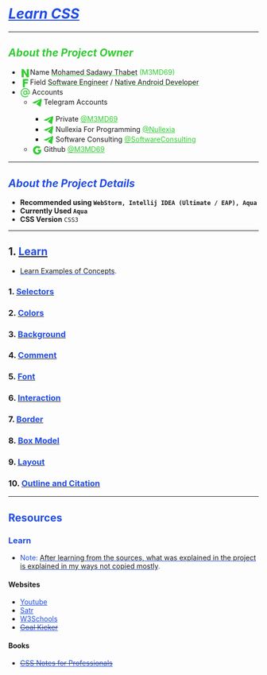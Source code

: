 # <u style="font-style: italic; color: #214ce5;">Learn CSS</u>

---

## <span style="font-style: italic; color: limeGreen;">About the Project Owner</span>

- <img width="20" src="readme_file_source/icons/n_letter_icon.svg" alt="N Letter" style="vertical-align: middle;"/>Name <u style="text-decoration-color: #32cd32;">Mohamed Sadawy Thabet</u> <span style="color: limeGreen;">(M3MD69)
- <img width="20" src="readme_file_source/icons/f_letter_icon.svg" alt="F Letter" style="vertical-align: middle;"/>Field <u style="text-decoration-color: #32cd32;">Software Engineer</u> / <u style="text-decoration-color: #32cd32;">Native Android Developer</u>
- <img width="20" src="readme_file_source/icons/mention_icon.svg" alt="Mention Icon" style="vertical-align: middle;"/> Accounts
    <ul>
        <li><img width="20" src="readme_file_source/icons/telegram_icon.svg" alt="Telegram Icon" style="vertical-align: middle;"/> Telegram Accounts</li>
        <ul>
            <li><img width="20" src="readme_file_source/icons/telegram_icon.svg" alt="Telegram Icon" style="vertical-align: middle;"/> Private <a style="color: limeGreen;" href="https://t.me/M3MD69">@M3MD69</a></li>
            <li><img width="20" src="readme_file_source/icons/telegram_icon.svg" alt="Telegram Icon" style="vertical-align: middle;"/> Nullexia For Programming <a style="color: limeGreen;" href="https://t.me/Nullexia">@Nullexia</a></li>
            <li><img width="20" src="readme_file_source/icons/telegram_icon.svg" alt="Telegram Icon" style="vertical-align: middle;"/> Software Consulting <a style="color: limeGreen;" href="https://t.me/SoftwareConsulting">@SoftwareConsulting</a></li>
        </ul>
        <li><img width="20" src="readme_file_source/icons/g_letter_icon.svg" alt="G Letter" style="vertical-align: middle;"/> Github <a style="color: limeGreen;" href="https://github.com/M3MD69">@M3MD69</a></li>
    </ul>

---

## <span style="font-style: italic; color: #214ce5;">About the Project Details</span>

- **Recommended using `WebStorm, Intellij IDEA (Ultimate / EAP), Aqua`**
- **Currently Used `Aqua`**
- **CSS Version** `CSS3`

---

## 1. [<span style="color: #214ce5;">Learn</span>](src/_1_learn)

- <u style="text-decoration-color: #214ce5;">Learn Examples of Concepts</u><span style="color: #214ce5;">.</span>

### 1. [<span style="color: #214ce5;">Selectors</span>](src/_1_learn/_1_1_selectors)

### 2. [<span style="color: #214ce5;">Colors</span>](src/_1_learn/_1_2_colors)

### 3. [<span style="color: #214ce5;">Background</span>](src/_1_learn/_1_3_background)

### 4. [<span style="color: #214ce5;">Comment</span>](src/_1_learn/_1_4_comment)

### 5. [<span style="color: #214ce5;">Font</span>](src/_1_learn/_1_5_font)

### 6. [<span style="color: #214ce5;">Interaction</span>](src/_1_learn/_1_6_interaction)

### 7. [<span style="color: #214ce5;">Border</span>](src/_1_learn/_1_7_border)

### 8. [<span style="color: #214ce5;">Box Model</span>](src/_1_learn/_1_8_box_model)

### 9. [<span style="color: #214ce5;">Layout</span>](src/_1_learn/_1_9_layout)

### 10. [<span style="color: #214ce5;">Outline and Citation</span>](src/_1_learn/_1_10_outline_and_citation)

---

## <span style="color: #214ce5;">Resources</span>

### <span style="color: #214ce5;">Learn</span>

- <span style="color: #214ce5;">Note: </span><u style="text-decoration-color: #214ce5;">After learning from the sources, what was explained in the project is explained in my ways not copied mostly</u><span style="color: #214ce5;">.</span>

#### Websites

<ul>
<li><a style="color: #214ce5;" href="https://www.youtube.com">Youtube</a></li>
<li><a style="color: #214ce5;" href="https://satr.codes">Satr</a></li>
<li><a style="color: #214ce5;" href="https://www.w3schools.com">W3Schools</a></li>
<del><li><a style="color: #214ce5;" href="https://goalkicker.com">Goal Kicker</a></li></del>
</ul>

#### Books

<ul>
<del><li><a style="color: #214ce5;" href="https://goalkicker.com/CSS3Book">CSS Notes for Professionals</a></li></del>
</ul>